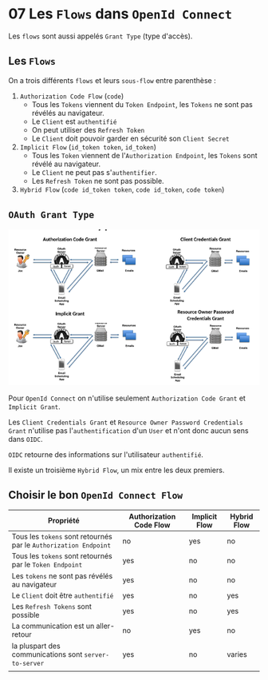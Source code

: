 # 07 Les `Flows` dans `OpenId Connect`

Les `flows` sont aussi appelés `Grant Type`  (type d'accès).



## Les `Flows`

On a trois différents `flows`  et leurs `sous-flow` entre parenthèse :

1. `Authorization Code Flow` (`code`)
   - Tous les `Tokens` viennent du `Token Endpoint`, les `Tokens` ne sont pas révélés au navigateur.
   - Le `Client` est `authentifié`
   - On peut utiliser des `Refresh Token`
   - Le `Client` doit pouvoir garder en sécurité son `Client Secret`
2. `Implicit Flow` (`id_token token`, `id_token`)
   - Tous les `Token` viennent de l'`Authorization Endpoint`, les `Tokens` sont révélé au navigateur.
   - Le `Client` ne peut pas s'`authentifier`.
   - Les `Refresh Token` ne sont pas possible.
3. `Hybrid Flow` (`code id_token token`, `code id_token`, `code token`)



## `OAuth Grant Type`

<img src="assets/all-grant-type-oauth-gangma-style.png" alt="all-grant-type-oauth-gangma-style" />

Pour `OpenId Connect` on n'utilise seulement `Authorization Code Grant` et `Implicit Grant`.

Les `Client Credentials Grant` et `Resource Owner Password Credentials Grant` n'utilise pas l'`authentification` d'un `User` et n'ont donc aucun sens dans `OIDC`.

`OIDC` retourne des informations sur l'utilisateur `authentifié`.

Il existe un troisième `Hybrid Flow`, un mix entre les deux premiers.



## Choisir le bon `OpenId Connect Flow`

| Propriété                                                    | Authorization Code Flow | Implicit Flow | Hybrid Flow |
| ------------------------------------------------------------ | ----------------------- | ------------- | ----------- |
| Tous les `tokens` sont retournés par le `Authorization Endpoint` | no                      | yes           | no          |
| Tous les `tokens` sont retournés par le `Token Endpoint`     | yes                     | no            | no          |
| Les `tokens` ne sont pas révélés au navigateur               | yes                     | no            | no          |
| Le `Client` doit être `authentifié`                          | yes                     | no            | yes         |
| Les `Refresh Tokens` sont possible                           | yes                     | no            | yes         |
| La communication est un aller-retour                         | no                      | yes           | no          |
| la pluspart des communications sont `server-to-server`       | yes                     | no            | varies      |
|                                                              |                         |               |             |

